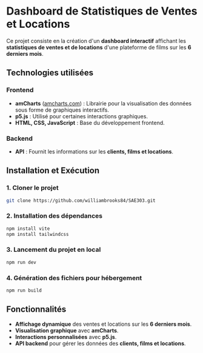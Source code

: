 # Dashboard de Statistiques de Ventes et Locations  

Ce projet consiste en la création d'un **dashboard interactif** affichant les **statistiques de ventes et de locations** d'une plateforme de films sur les **6 derniers mois**.  

## Technologies utilisées  

### Frontend  
- **amCharts** ([amcharts.com](https://www.amcharts.com)) : Librairie pour la visualisation des données sous forme de graphiques interactifs.  
- **p5.js** : Utilisé pour certaines interactions graphiques.  
- **HTML, CSS, JavaScript** : Base du développement frontend.  

### Backend  
- **API** : Fournit les informations sur les **clients, films et locations**.  

## Installation et Exécution  

### 1. Cloner le projet
```bash
git clone https://github.com/williambrooks84/SAE303.git
```

### 2. Installation des dépendances  
```bash
npm install vite
npm install tailwindcss
```

### 3. Lancement du projet en local  
```bash
npm run dev
```

### 4. Génération des fichiers pour hébergement  
```bash
npm run build
```

## Fonctionnalités  
- **Affichage dynamique** des ventes et locations sur les **6 derniers mois**.  
- **Visualisation graphique** avec **amCharts**.  
- **Interactions personnalisées** avec **p5.js**.  
- **API backend** pour gérer les données des **clients, films et locations**.  
